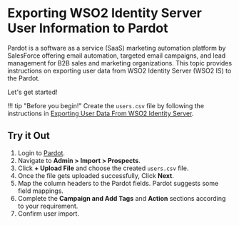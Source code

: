 # Exporting WSO2 Identity Server User Information to Pardot

Pardot is a software as a service (SaaS) marketing automation platform by SalesForce offering email automation,
targeted email campaigns, and lead management for B2B sales and marketing organizations. This topic provides 
instructions on exporting user data from WSO2 Identity Server (WSO2 IS) to the Pardot. 

Let's get started!

!!! tip "Before you begin!"
    Create the `users.csv` file by following the instructions in 
    [Exporting User Data From WSO2 Identity Server]({{base_path}}/guides/users/sync-user-accounts/sync-account-overview).

## Try it Out

1. Login to [Pardot](https://pi.pardot.com/).
2. Navigate to **Admin > Import > Prospects**.
    <!--![import-prospect-in-paradot]({{base_path}}/assets/img/tutorials/import-prospect-in-paradot.png) -->
3. Click **+ Upload File** and choose the created `users.csv` file.
    <!--![upload-file-in-paradot]({{base_path}}/assets/img/tutorials/upload-file-in-paradot.png) -->
4. Once the file gets uploaded successfully, Click **Next**.
   <!-- ![proceed-after-file-uploading-paradot]({{base_path}}/assets/img/tutorials/proceed-after-file-uploading-paradot.png) -->
5. Map the column headers to the Pardot fields. Pardot suggests some field mappings.
   <!-- ![map-fields-in-pardot]({{base_path}}/assets/img/tutorials/map-fields-in-pardot.png) -->
6. Complete the **Campaign and Add Tags** and **Action** sections according to your requirement.
7. Confirm user import.
